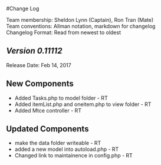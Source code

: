 #Change Log

Team membership:  Sheldon Lynn (Captain), Ron Tran (Mate)   
Team conventions: Allman notation, markdown for changelog  
Changelog Format: Read from newest to oldest

## *Version 0.11112*

Release Date: Feb 14, 2017

## New Components
 - Added Tasks.php to model folder - RT
 - Added itemList.php and oneitem.php to view folder - RT
 - Added Mtce controller - RT 

## Updated Components
 - make the data  folder writeable - RT
 - added a new model into autoload.php - RT
 - Changed link to maintainence in config.php - RT
